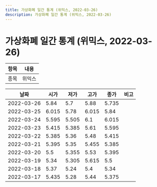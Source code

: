 ```yaml
---
title: 가상화폐 일간 통계 (위믹스, 2022-03-26)
description: 가상화폐 일간 통계 (위믹스, 2022-03-26)
---
```


가상화폐 일간 통계 (위믹스, 2022-03-26)
===

|항목|내용|
|--|--|
|종목|위믹스||마켓|KRW-WEMIX||종류|일 단위 캔들||기간|2022-03-17T09:00:00 - 2022-03-26T09:00:00|

|날짜|시가|저가|고가|종가|비고|
|--|--|--|--|--|--|
|2022-03-26|5.84|5.7|5.88|5.735|    |
|2022-03-25|6.015|5.78|6.015|5.84|    |
|2022-03-24|5.595|5.505|6.1|6.015|    |
|2022-03-23|5.415|5.385|5.61|5.595|    |
|2022-03-22|5.385|5.36|5.48|5.415|    |
|2022-03-21|5.395|5.35|5.455|5.385|    |
|2022-03-20|5.5|5.355|5.53|5.395|    |
|2022-03-19|5.34|5.305|5.615|5.5|    |
|2022-03-18|5.37|5.24|5.4|5.34|    |
|2022-03-17|5.435|5.28|5.44|5.375|    |
